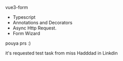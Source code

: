 vue3-form

- Typescript
- Annotations and Decorators
- Async Http Request.
- Form Wizard

pouya prs :)


it's requested test task from miss Hadddad in Linkdin 
